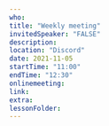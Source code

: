 ```yaml
---
who: 
title: "Weekly meeting"
invitedSpeaker: "FALSE"
description: 
location: "Discord"
date: 2021-11-05
startTime: "11:00"
endTime: "12:30"
onlinemeeting: 
link: 
extra: 
lessonFolder: 
---
```

